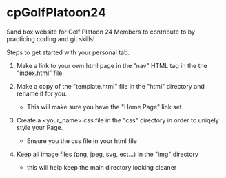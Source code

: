 # cpGolfPlatoon24
Sand box website for Golf Platoon 24 Members to contribute to by practicing coding and git skills!

Steps to get started with your personal tab.
1) Make a link to your own html page in the "nav" HTML tag in the the "index.html" file.

2) Make a copy of the "template.html" file in the "html" directory and rename it for you.
   - This will make sure you have the "Home Page" link set.

3) Create a <your_name>.css file in the "css" directory in order to uniqely style your Page.
   - Ensure you <link> the css file in your html file

4) Keep all image files (png, jpeg, svg, ect...) in the "img" directory
   - this will help keep the main directory looking cleaner
